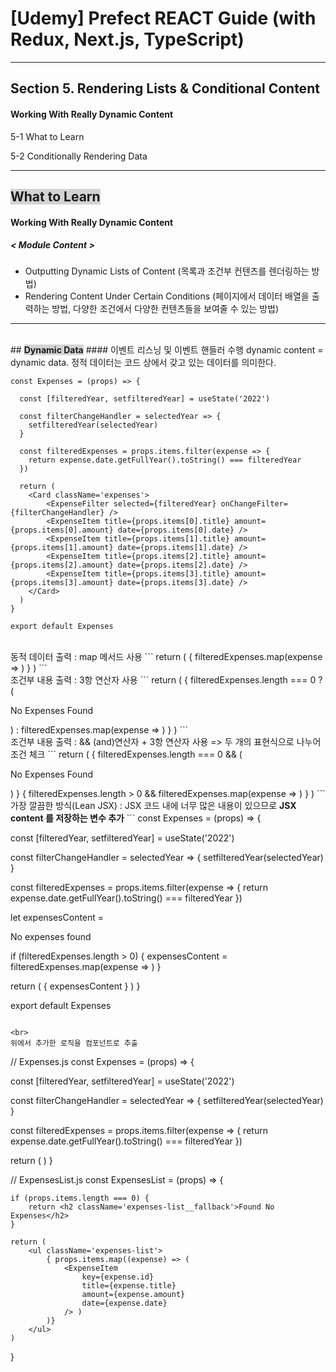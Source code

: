 # [Udemy] Prefect REACT Guide (with Redux, Next.js, TypeScript)

---

## Section 5. Rendering Lists & Conditional Content
#### Working With Really Dynamic Content

5-1 What to Learn

5-2 Conditionally Rendering Data

---


## <span style='font-weight:700;background:#D3D3D3'>What to Learn</span>
#### Working With Really Dynamic Content
##### < Module Content >
- Outputting Dynamic Lists of Content (목록과 조건부 컨텐츠를 렌더링하는 방법)
- Rendering Content Under Certain Conditions (페이지에서 데이터 배열을 출력하는 방법, 다양한 조건에서 다양한 컨텐츠들을 보여줄 수 있는 방법)
---

<br>
## <span style='font-weight:700;background:#D3D3D3'>Dynamic Data</span>
#### 이벤트 리스닝 및 이벤트 핸들러 수행
dynamic content = dynamic data. 
정적 데이터는 코드 상에서 갖고 있는 데이터를 의미한다. 

```
const Expenses = (props) => {

  const [filteredYear, setfilteredYear] = useState('2022')

  const filterChangeHandler = selectedYear => {
    setfilteredYear(selectedYear)
  }

  const filteredExpenses = props.items.filter(expense => {
    return expense.date.getFullYear().toString() === filteredYear 
  })

  return ( 
    <Card className='expenses'>
        <ExpenseFilter selected={filteredYear} onChangeFilter={filterChangeHandler} />
        <ExpenseItem title={props.items[0].title} amount={props.items[0].amount} date={props.items[0].date} />
        <ExpenseItem title={props.items[1].title} amount={props.items[1].amount} date={props.items[1].date} />
        <ExpenseItem title={props.items[2].title} amount={props.items[2].amount} date={props.items[2].date} />
        <ExpenseItem title={props.items[3].title} amount={props.items[3].amount} date={props.items[3].date} /> 
    </Card>
  )
}

export default Expenses
```

<br>
동적 데이터 출력 : map 메서드 사용
```
return ( 
    <Card className='expenses'>
        <ExpenseFilter selected={filteredYear} onChangeFilter={filterChangeHandler} />
        { filteredExpenses.map(expense => <ExpenseItem key={expense.id} title={expense.title} amount={expense.amount} date={expense.date} />) 
        }
    </Card>
)
```

<br>
조건부 내용 출력 : 3항 연산자 사용
```
return ( 
    <Card className='expenses'>
        <ExpenseFilter selected={filteredYear} onChangeFilter={filterChangeHandler} />
        { filteredExpenses.length === 0  
            ? (<p>No Expenses Found</p>) 
            : filteredExpenses.map(expense => <ExpenseItem key={expense.id} title={expense.title} amount={expense.amount} date={expense.date} />) 
        }
    </Card>
)
```

<br>
조건부 내용 출력 : && (and)연산자 + 3항 연산자 사용 => 두 개의 표현식으로 나누어 조건 체크 
```
return ( 
    <Card className='expenses'>
        <ExpenseFilter selected={filteredYear} onChangeFilter={filterChangeHandler} />
        { filteredExpenses.length === 0 && (<p>No Expenses Found</p>) }
        { filteredExpenses.length > 0 &&
            filteredExpenses.map(expense => <ExpenseItem key={expense.id} title={expense.title} amount={expense.amount} date={expense.date} />) 
        }
    </Card>
)
```

<br>
가장 깔끔한 방식(Lean JSX) : JSX 코드 내에 너무 많은 내용이 있으므로 <strong>JSX content 를 저장하는 변수 추가</strong> 
```
const Expenses = (props) => {

  const [filteredYear, setfilteredYear] = useState('2022')

  const filterChangeHandler = selectedYear => {
    setfilteredYear(selectedYear)
  }

  const filteredExpenses = props.items.filter(expense => {
    return expense.date.getFullYear().toString() === filteredYear 
  })

  let expensesContent = <p>No expenses found</p>

  if (filteredExpenses.length > 0) {
    expensesContent = filteredExpenses.map(expense => <ExpenseItem key={expense.id} title={expense.title} amount={expense.amount} date={expense.date} />)
  }

  return ( 
    <Card className='expenses'>
        <ExpenseFilter selected={filteredYear} onChangeFilter={filterChangeHandler} />
        { expensesContent }
    </Card>
  )
}

export default Expenses
```

<br>
위에서 추가한 로직을 컴포넌트로 추출 
```
// Expenses.js 
const Expenses = (props) => {

  const [filteredYear, setfilteredYear] = useState('2022')

  const filterChangeHandler = selectedYear => {
    setfilteredYear(selectedYear)
  }

  const filteredExpenses = props.items.filter(expense => {
    return expense.date.getFullYear().toString() === filteredYear 
  })

  return ( 
    <Card className='expenses'>
        <ExpenseFilter selected={filteredYear} onChangeFilter={filterChangeHandler} />
        <ExpensesList items={filteredExpenses} />
    </Card>
  )
}


// ExpensesList.js
const ExpensesList = (props) => {

    if (props.items.length === 0) {
        return <h2 className='expenses-list__fallback'>Found No Expenses</h2>
    }

    return (
        <ul className='expenses-list'>
            { props.items.map((expense) => (
                <ExpenseItem 
                    key={expense.id} 
                    title={expense.title} 
                    amount={expense.amount} 
                    date={expense.date} 
                /> ) 
            )}
        </ul>
    )
}
```